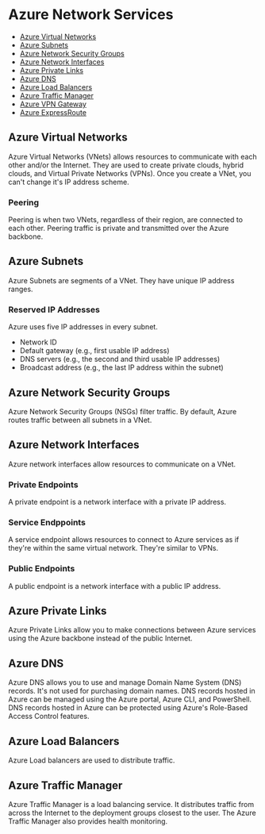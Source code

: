 # Azure Network Services
* [Azure Virtual Networks](#virtual-networks)
* [Azure Subnets](#azure-subnets)
* [Azure Network Security Groups](#azure-network-security-groups)
* [Azure Network Interfaces](#azure-network-interfaces)
* [Azure Private Links](#azure-private-links)
* [Azure DNS](#azure-dns)
* [Azure Load Balancers](#azure-load-balancers)
* [Azure Traffic Manager](#azure-traffic-manager)
* [Azure VPN Gateway](vpn-gateway/README.md)
* [Azure ExpressRoute](expressroute/README.md)

## Azure Virtual Networks
Azure Virtual Networks (VNets) allows resources to communicate with each other and/or the Internet. They are used to create private clouds, hybrid clouds, and Virtual Private Networks (VPNs). Once you create a VNet, you can't change it's IP address scheme. 

### Peering  
Peering is when two VNets, regardless of their region, are connected to each other. Peering traffic is private and transmitted over the Azure backbone. 

## Azure Subnets
Azure Subnets are segments of a VNet. They have unique IP address ranges. 

### Reserved IP Addresses  
Azure uses five IP addresses in every subnet. 
* Network ID
* Default gateway (e.g., first usable IP address)
* DNS servers (e.g., the second and third usable IP addresses)
* Broadcast address (e.g., the last IP address within the subnet)

## Azure Network Security Groups  
Azure Network Security Groups (NSGs) filter traffic. By default, Azure routes traffic between all subnets in a VNet. 

## Azure Network Interfaces 
Azure network interfaces allow resources to communicate on a VNet. 

### Private Endpoints  
A private endpoint is a network interface with a private IP address. 

### Service Endppoints  
A service endpoint allows resources to connect to Azure services as if they're within the same virtual network. They're similar to VPNs. 

### Public Endpoints
A public endpoint is a network interface with a public IP address.

## Azure Private Links  
Azure Private Links allow you to make connections between Azure services using the Azure backbone instead of the public Internet. 

## Azure DNS
Azure DNS allows you to use and manage Domain Name System (DNS) records. It's not used for purchasing domain names. DNS records hosted in Azure can be managed using the Azure portal, Azure CLI, and PowerShell. DNS records hosted in Azure can be protected using Azure's Role-Based Access Control features. 

## Azure Load Balancers  
Azure Load balancers are used to distribute traffic. 

## Azure Traffic Manager
Azure Traffic Manager is a load balancing service. It distributes traffic from across the Internet to the deployment groups closest to the user. The Azure Traffic Manager also provides health monitoring. 
 
